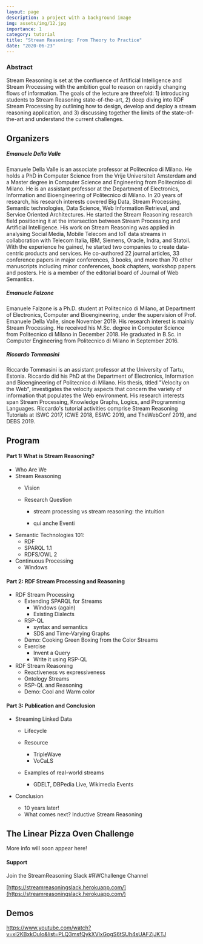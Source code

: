 ```yaml
---
layout: page
description: a project with a background image
img: assets/img/12.jpg
importance: 1
category: tutorial
title: "Stream Reasoning: From Theory to Practice"
date: "2020-06-23"
---
```


### Abstract

Stream Reasoning is set at the confluence of Artificial Intelligence and Stream Processing with the ambition goal to reason on rapidly changing flows of information. The goals of the lecture are threefold: 1) introducing students to Stream Reasoning state-of-the-art, 2) deep diving into RDF Stream Processing by outlining how to design, develop and deploy a stream reasoning application, and 3) discussing together the limits of the state-of-the-art and understand the current challenges.

## Organizers

##### Emanuele Della Valle

Emanuele Della Valle is an associate professor at Politecnico di Milano. He holds a PhD in Computer Science from the Vrije Universiteit Amsterdam and a Master degree in Computer Science and Engineering from Politecnico di Milano. He is an assistant professor at the Department of Electronics, Information and Bioengineering of Politecnico di Milano. In 20 years of research, his research interests covered Big Data, Stream Processing, Semantic technologies, Data Science, Web Information Retrieval, and Service Oriented Architectures. He started the Stream Reasoning research field positioning it at the intersection between Stream Processing and Artificial Intelligence. His work on Stream Reasoning was applied in analysing Social Media, Mobile Telecom and IoT data streams in collaboration with Telecom Italia, IBM, Siemens, Oracle, Indra, and Statoil. With the experience he gained, he started two companies to create data-centric products and services. He co-authored 22 journal articles, 33 conference papers in major conferences, 3 books, and more than 70 other manuscripts including minor conferences, book chapters, workshop papers and posters. He is a member of the editorial board of Journal of Web Semantics.

##### Emanuele Falzone

Emanuele Falzone is a Ph.D. student at Politecnico di Milano, at Department of Electronics, Computer and Bioengineering, under the supervision of Prof. Emanuele Della Valle, since November 2019. His research interest is mainly Stream Processing. He received his M.Sc. degree in Computer Science from Politecnico di Milano in December 2018. He graduated in B.Sc. in Computer Engineering from Politecnico di Milano in September 2016.

##### Riccardo Tommasini

Riccardo Tommasini is an assistant professor at the University of Tartu, Estonia. Riccardo did his PhD at the Department of Electronics, Information and Bioengineering of Politecnico di Milano. His thesis, titled "Velocity on the Web", investigates the velocity aspects that concern the variety of information that populates the Web environment. His research interests span Stream Processing, Knowledge Graphs, Logics, and Programming Languages. Riccardo's tutorial activities comprise Stream Reasoning Tutorials at ISWC 2017, ICWE 2018, ESWC 2019, and TheWebConf 2019, and DEBS 2019.

## Program

#### Part 1: What is Stream Reasoning?

- Who Are We
- Stream Reasoning
    - Vision
    - Research Question
        
        - stream processing vs stream reasoning: the intuition
        
        - qui anche Eventi
- Semantic Technologies 101:
    - RDF
    - SPARQL 1.1
    - RDFS/OWL 2
- Continuous Processing
    - Windows

#### Part 2: RDF Stream Processing and Reasoning

- RDF Stream Processing
    - Extending SPARQL for Streams
        - Windows (again)
        - Existing Dialects
    - RSP-QL
        - syntax and semantics
        - SDS and Time-Varying Graphs
    - Demo: Cooking Green Boxing from the Color Streams
    - Exercise
        - Invent a Query
        - Write it using RSP-QL
- RDF Stream Reasoning
    - Reactiveness vs expressiveness
    - Ontology Streams
    - RSP-QL and Reasoning
    - Demo: Cool and Warm color

#### Part 3: Publication and Conclusion

- Streaming Linked Data
    
    - Lifecycle
    
    - Resource
        - TripleWave
        - VoCaLS
    
    - Examples of real-world streams
        - GDELT, DBPedia Live, Wikimedia Events

- Conclusion
    - 10 years later!
    - What comes next? Inductive Stream Reasoning

## The Linear Pizza Oven Challenge

More info will soon appear here!

#### Support

Join the StreamReasoning Slack #RWChallenge Channel

[https://streamreasoningslack.herokuapp.com/](https://streamreasoningslack.herokuapp.com/)

## Demos

https://www.youtube.com/watch?v=xl2KBxkOulo&list=PLQ3msfQykXVlxGogS6tSUh4sUAFZjJKTJ
